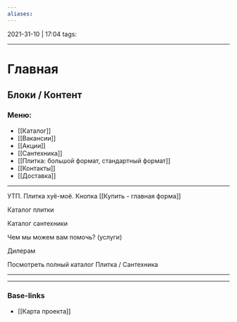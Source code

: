 ```yaml
---
aliases:
---
```

2021-31-10 | 17:04
tags: 
___

# Главная

## Блоки / Контент

### Меню:
- [[Каталог]]
- [[Вакансии]]
- [[Акции]]
- [[Сантехника]]
- [[Плитка: большой формат, стандартный формат]]
- [[Контакты]]
- [[Доставка]]

---

УТП.
Плитка хуё-моё.
Кнопка [[Купить - главная форма]]

Каталог плитки

Каталог сантехники

Чем мы можем вам помочь? (услуги)

Дилерам

Посмотреть полный каталог
Плитка / Сантехника

---



___
### Base-links
- [[Карта проекта]]

